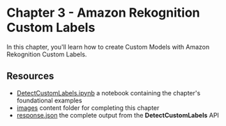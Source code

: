 # Chapter 3 - Amazon Rekognition Custom Labels

In this chapter, you'll learn how to create Custom Models with Amazon Rekognition Custom Labels.

## Resources

- [DetectCustomLabels.ipynb](DetectCustomLabels.ipynb) a notebook containing the chapter's foundational examples
- [images](images) content folder for completing this chapter
- [response.json](response.json) the complete output from the **DetectCustomLabels** API